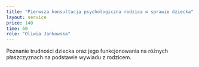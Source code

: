 ```yaml
---
title: "Pierwsza konsultacja psychologiczna rodzica w sprawie dziecka"
layout: service
price: 140
time: 60
role: "Oliwia Jankowska"
---
```


Poznanie trudności dziecka oraz jego funkcjonowania na różnych płaszczyznach na podstawie wywiadu z rodzicem.

